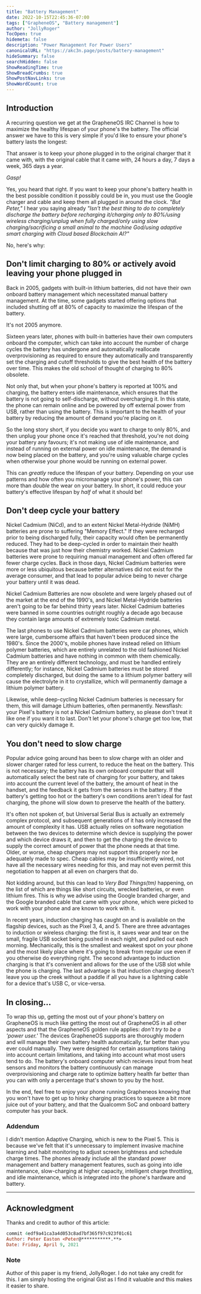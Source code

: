 ```yaml
---
title: "Battery Management"
date: 2022-10-15T22:45:36-07:00
tags: ["GrapheneOS", "Battery management"]
author: "JollyRoger"
TocOpen: true
hidemeta: false
description: "Power Management For Power Users"
canonicalURL: "https://akc3n.page/posts/battery-management"
hideSummary: false
searchHidden: false
ShowReadingTime: true
ShowBreadCrumbs: true
ShowPostNavLinks: true
ShowWordCount: true
---
```


## Introduction

A recurring question we get at the GrapheneOS IRC Channel is how to maximize the healthy lifespan of your phone's the battery. The official answer we have to this is very simple if you'd like to ensure your phone's battery lasts the longest:

That answer is to keep your phone plugged in to the original charger that it came with, with the original cable that it came with, 24 hours a day, 7 days a week, 365 days a year.

*Gasp!*

Yes, you heard that right. If you want to keep your phone's battery health in the best possible condition it possibly could be in, you must use the Google charger and cable and keep them all plugged in around the clock. *"But Peter,"* I hear you saying already *"Isn't the best thing to do to completely discharge the battery before recharging it/charging only to 80%/using wireless charging/unplug when fully charged/only using slow charging/sacrificing a small animal to the machine God/using adaptive smart charging with Cloud based Blockchain AI?"*

No, here's why:

## Don't limit charging to 80% or actively avoid leaving your phone plugged in

Back in 2005, gadgets with built-in lithium batteries, did not have their own onboard battery management which necessitated manual battery management. At the time, some gadgets started offering options that included shutting off at 80% of capacity to maximize the lifespan of the battery.

It's not 2005 anymore.

Sixteen years later, phones with built-in batteries have their own computers onboard the computer, which can take into account the number of charge cycles the battery has undergone and automatically reallocate overprovisioning as required to ensure they automatically and transparently set the charging and cutoff thresholds to give the best health of the battery over time. This makes the old school of thought of charging to 80% obsolete.

Not only that, but when your phone's battery is reported at 100% and charging, the battery enters idle maintenance, which ensures that the battery is not going to self-discharge, without overcharging it. In this state, the phone can remain online and be powered by off external power from USB, rather than using the battery. This is important to the health of your battery by reducing the amount of demand you're placing on it.

So the long story short, if you decide you want to charge to only 80%, and then unplug your phone once it's reached that threshold, you're not doing your battery any favours; it's not making use of idle maintenance, and instead of running on external power on idle maintenance, the demand is now being placed on the battery, and you're using valuable charge cycles when otherwise your phone would be running on external power.

This can *greatly* reduce the lifespan of your battery. Depending on your use patterns and how often you micromanage your phone's power, this can more than *double* the wear on your battery. In short, it could reduce your battery's effective lifespan by *half* of what it should be!

## Don't deep cycle your battery

Nickel Cadmium (NiCd), and to an extent Nickel Metal-Hydride (NiMH) batteries are prone to suffering "Memory Effect." If they were recharged prior to being discharged fully, their capacity would often be permanently reduced. They had to be deep-cycled in order to maintain their health because that was just how their chemistry worked. Nickel Cadmium batteries were prone to requiring manual management and often offered far fewer charge cycles. Back in those days, Nickel Cadmium batteries were more or less ubiquitous because better alternatives did not exist for the average consumer, and that lead to popular advice being to never charge your battery until it was dead.

Nickel Cadmium Batteries are now obsolete and were largely phased out of the market at the end of the 1990's, and Nickel Metal-Hydride batteries aren't going to be far behind thirty years later. Nickel Cadmium batteries were banned in some countries outright roughly a decade ago because they contain large amounts of extremely toxic Cadmium metal.

The last phones to use Nickel Cadmium batteries were car phones, which were large, cumbersome affairs that haven't been produced since the 1980's. Since the 2000's, mobile phones have instead relied on lithium polymer batteries, which are entirely unrelated to the old fashioned Nickel Cadmium batteries and have nothing in common with them chemically. They are an entirely different technology, and must be handled entirely differently; for instance, Nickel Cadmium batteries must be stored completely discharged, but doing the same to a lithium polymer battery will cause the electrolyte in it to crystallize, which will permanently damage a lithium polymer battery.

Likewise, while deep-cycling Nickel Cadmium batteries is necessary for them, this will damage Lithium batteries, often permanently. Newsflash: your Pixel's battery is not a Nickel Cadmium battery, so please don't treat it like one if you want it to last. Don't let your phone's charge get too low, that can very quickly damage it.

## You don't need to slow charge

Popular advice going around has been to slow charge with an older and slower charger rated for less current, to reduce the heat on the battery. This is not necessary; the battery has its own onboard computer that will automatically select the best rate of charging for your battery, and takes into account the current level of the battery, the amount of heat in the handset, and the feedback it gets from the sensors in the battery. If the battery's getting too hot or the battery's own conditions aren't ideal for fast charging, the phone will slow down to preserve the health of the battery.

It's often not spoken of, but Universal Serial Bus is actually an extremely complex protocol, and subsequent generations of it has only increased the amount of complexity it has. USB actually relies on software negotiation between the two devices to determine which device is supplying the power and which device draws it, and then to get the charging the device to supply the correct amount of power that the phone needs at that time. Older, or worse, cheap chargers may not support this properly nor be adequately made to spec. Cheap cables may be insufficiently wired, not have all the necessary wires needing for this, and may not even permit this negotiation to happen at all even on chargers that do.

Not kidding around, but this can lead to *Very Bad Things(tm)* happening, on the list of which are things like short circuits, wrecked batteries, or even lithium fires. This is why we advise using the Google branded charger, and the Google branded cable that came with your phone, which were picked to work with your phone and are known to work with it.

In recent years, induction charging has caught on and is available on the flagship devices, such as the Pixel 3, 4, and 5. There are three advantages to induction or wireless charging: the first is, it saves wear and tear on the small, fragile USB socket being pushed in each night, and pulled out each morning. Mechanically, this is the smallest and weakest spot on your phone and the most likely place where it's going to break from regular use even if you otherwise do everything right. The second advantage to induction charging is that it's convenient and allows for the use of the USB slot while the phone is charging. The last advantage is that induction charging doesn't leave you up the creek without a paddle if all you have is a lightning cable for a device that's USB C, or vice-versa.

## In closing...

To wrap this up, getting the most out of your phone's battery on GrapheneOS is much like getting the most out of GrapheneOS in all other aspects and that the GrapheneOS golden rule applies: *don't try to be a 'power user.'* The devices GrapheneOS supports are thoroughly modern and will manage their own battery health automatically, far better than you ever could manually. They were designed for certain assumptions taking into account certain limitations, and taking into account what most users tend to do. The battery's onboard computer which recieves input from heat sensors and monitors the battery continuously can manage overprovisioning and charge rate to optimize battery health far better than you can with only a percentage that's shown to you by the host.

In the end, feel free to enjoy your phone running Grapheneos knowing that you won't have to get up to hinky charging practices to squeeze a bit more juice out of your battery, and that the Qualcomm SoC and onboard battery computer has your back.

### Addendum
I didn't mention Adaptive Charging, which is new to the Pixel 5. This is because we've felt that it's unnecessary to implement invasive machine learning and habit monitoring to adjust screen brightness and schedule charge times. The phones already include all the standard power management and battery management features, such as going into idle maintenance, slow-charging at higher capacity, intelligent charge throttling, and idle maintenance, which is integrated into the phone's hardware and battery.

---

## Acknowledgment

Thanks and credit to author of this article:

```prolog
commit 4edf9a41ca3a4d053c8ad7bf365f97c923f01c61
Author: Peter Easton <Peter@***********.**>
Date: Friday, April 9, 2021
```
### Note

Author of this paper is my friend, JollyRoger. I do not take any credit for this. I am simply hosting the original Gist as I find it valuable and this makes it easier to share.

